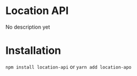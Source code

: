 # Location API
  No description yet

# Installation
```npm install location-api```
or
```yarn add location-apo```